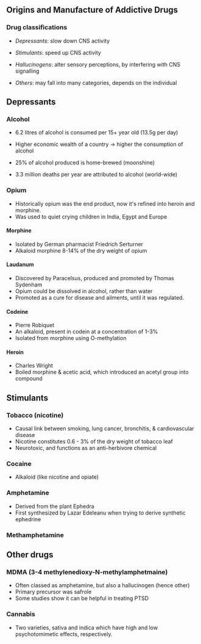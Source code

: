 ## Origins and Manufacture of Addictive Drugs

### Drug classifications

* *Depressants*: slow down CNS activity

* *Stimulants*: speed up CNS activity

* *Hallucinogens*: alter sensory perceptions, by interfering with CNS signalling

* *Others*: may fall into many categories, depends on the individual



## Depressants

### Alcohol

* 6.2 litres of alcohol is consumed per 15+ year old (13.5g per day)

* Higher economic wealth of a country $\rightarrow$ higher the consumption of alcohol

* 25% of alcohol produced is home-brewed (moonshine)

* 3.3 million deaths per year are attributed to alcohol (world-wide)



### Opium

* Historically opium was the end product, now it's refined into heroin and morphine.
* Was used to quiet crying children in India, Egypt and Europe



#### Morphine

* Isolated by German pharmacist Friedrich Serturner
* Alkaloid morphine 8-14% of the dry weight of opium



#### Laudanum

* Discovered by Paracelsus, produced and promoted by Thomas Sydenham
* Opium could be dissolved in alcohol, rather than water
* Promoted as a cure for disease and ailments, until it was regulated.



#### Codeine

* Pierre Robiquet
* An alkaloid, present in codein at a concentration of 1-3%
* Isolated from morphine using O-methylation



#### Heroin

* Charles Wright
* Boiled morphine & acetic acid, which introduced an acetyl group into compound



## Stimulants

### Tobacco (nicotine)

* Causal link between smoking, lung cancer, bronchitis, & cardiovascular disease
* Nicotine constitutes 0.6 - 3% of the dry weight of tobacco leaf
* Neurotoxic, and functions as an anti-herbivore chemical



### Cocaine

* Alkaloid (like nicotine and opiate)



### Amphetamine

* Derived from the plant Ephedra
* First synthesized by Lazar Edeleanu when trying to derive synthetic ephedrine



### Methamphetamine



## Other drugs

### MDMA (3-4 methylenedioxy-N-methylamphetmaine)

* Often classed as amphetamine, but also a hallucinogen (hence other)
* Primary precursor was safrole
* Some studies show it can be helpful in treating PTSD



### Cannabis

* Two varieties, sativa and indica which have high and low psychotomimetic effects, respectively.